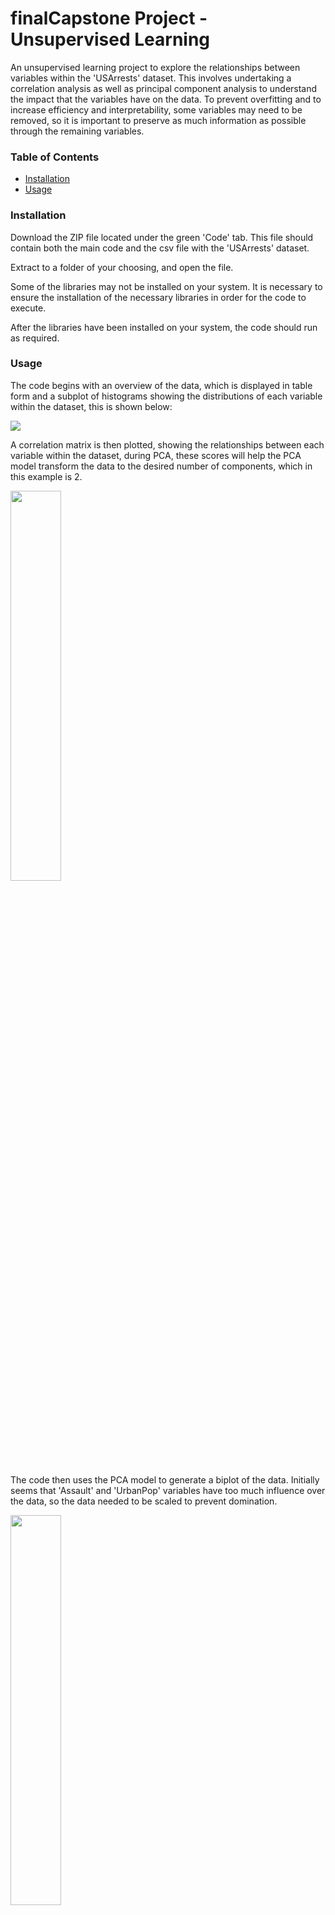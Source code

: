 # finalCapstone Project - Unsupervised Learning
An unsupervised learning project to explore the relationships between variables within the 'USArrests' dataset. This involves
undertaking a correlation analysis as well as principal component analysis to understand the impact that the variables have 
on the data. To prevent overfitting and to increase efficiency and interpretability, some variables may need to be removed,
so it is important to preserve as much information as possible through the remaining variables.

### Table of Contents
* [Installation](#Installation)
* [Usage](#Usage)

### Installation
Download the ZIP file located under the green 'Code' tab. This file should contain both the main code and the csv file with
the 'USArrests' dataset.

Extract to a folder of your choosing, and open the file.

Some of the libraries may not be installed on your system. It is necessary to ensure the installation of the necessary
libraries in order for the code to execute.

After the libraries have been installed on your system, the code should run as required.

### Usage
The code begins with an overview of the data, which is displayed in table form and a subplot of histograms showing the
distributions of each variable within the dataset, this is shown below:

<img src="https://user-images.githubusercontent.com/125564099/219648321-000a5e91-011b-490f-b097-7b213e32f95d.png">

A correlation matrix is then plotted, showing the relationships between each variable within the dataset, during PCA, these
scores will help the PCA model transform the data to the desired number of components, which in this example is 2.

<img src="https://user-images.githubusercontent.com/125564099/219648850-a08d54b8-2f73-4d3d-909e-fe52cf2b47e6.png" width=40%>

The code then uses the PCA model to generate a biplot of the data. Initially seems that 'Assault' and 'UrbanPop' variables
have too much influence over the data, so the data needed to be scaled to prevent domination.

<img src="https://user-images.githubusercontent.com/125564099/219651154-2adf7665-6d9b-4f77-9ee6-c95ff5bf7fe9.png" width=40%>

The project then continues to apply multiple clustering techniques, such as hierarchical clustering and K-means clustering.
A dendrogram with complete linkage and euclidean distancing is generated.

![image](https://user-images.githubusercontent.com/125564099/219651658-c3253681-1c08-4918-a2aa-54f0d57179f2.png)

Finally, scatterplots are generated to display the clusters that both hierarchical and K-means generate. It was found that in this
example, both clustering methods generated identical scatterplots.

<img src="https://user-images.githubusercontent.com/125564099/219651972-27417c6c-1105-4ffd-9453-cb27acc66603.png" width=80%>
